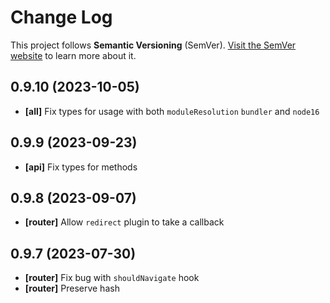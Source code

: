 # Change Log

This project follows **Semantic Versioning** (SemVer). [Visit the SemVer website](http://semver.org/) to learn more about it.

## 0.9.10 (2023-10-05)

- **[all]** Fix types for usage with both `moduleResolution` `bundler` and `node16`

## 0.9.9 (2023-09-23)

- **[api]** Fix types for methods

## 0.9.8 (2023-09-07)

- **[router]** Allow `redirect` plugin to take a callback

## 0.9.7 (2023-07-30)

- **[router]** Fix bug with `shouldNavigate` hook
- **[router]** Preserve hash